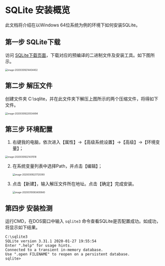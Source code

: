 # SQLite 安装概览

此文档将介绍在以Windows 64位系统为例的环境下如何安装SQLite。

## 第一步 SQLite下载

访问 [SQLite下载页面](https://sqlite.org/download.html)，下载对应的预编译的二进制文件及安装工具。如下图所示。

<img src="C:\Users\lenovo\AppData\Roaming\Typora\typora-user-images\image-20200309214404402.png" alt="image-20200309214404402" style="zoom:50%;" />

## 第二步 解压文件

创建文件夹 C:\sqlite，并在此文件夹下解压上图所示的两个压缩文件，将得如下文件。

<img src="C:\Users\lenovo\AppData\Roaming\Typora\typora-user-images\image-20200309220534494.png" alt="image-20200309220534494" style="zoom: 50%;" />

## 第三步 环境配置

1. 右键我的电脑，依次进入【属性】->【高级系统设置】->【高级】->【环境变量】；

<img src="C:\Users\lenovo\AppData\Roaming\Typora\typora-user-images\image-20200309221431518.png" alt="image-20200309221431518" style="zoom: 50%;" />

2. 在系统变量列表中选择Path，并点击【编辑】；

   <img src="C:\Users\lenovo\AppData\Roaming\Typora\typora-user-images\image-20200309221720393.png" alt="image-20200309221720393" style="zoom: 50%;" />

3. 点击【新建】，输入解压文件所在地址。点击【确定】完成安装。

   <img src="C:\Users\lenovo\AppData\Roaming\Typora\typora-user-images\image-20200310083400840.png" alt="image-20200310083400840" style="zoom: 50%;" />

## 第四步 安装检测

运行CMD，在DOS窗口中输入 `sqlite3` 命令查看SQLite是否配置成功。如成功，将显示如下结果。

```
C:\sqlite3
SQLite version 3.31.1 2020-01-27 19:55:54
Enter ".help" for usage hints.
Connected to a transient in-memory database.
Use ".open FILENAME" to reopen on a persistent database.
sqlite>
```

